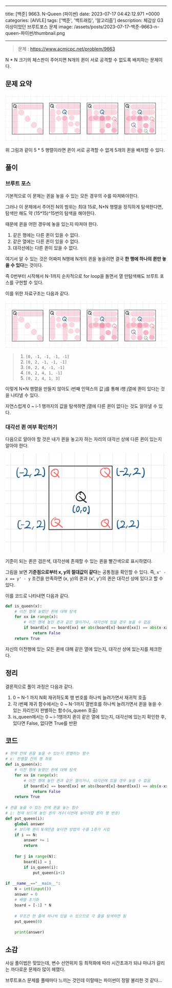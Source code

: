 

---
title: [백준] 9663. N-Queen (파이썬)
date: 2023-07-17 04:42:12.971 +0000
categories: [AIVLE]
tags: ['백준', '백트래킹', '알고리즘']
description: 체감상 G3 이상이었던 브루트포스 문제
image: /assets/posts/2023-07-17-백준-9663-n-queen-파이썬/thumbnail.png

---

> 문제 : https://www.acmicpc.net/problem/9663

N * N 크기의 체스판이 주어지면 N개의 퀸이 서로 공격할 수 없도록 배치하는 문제이다.

## 문제 요약

![](/assets/posts/2023-07-17-백준-9663-n-queen-파이썬/img0.png)

위 그림과 같이 5 * 5 행렬이라면 퀸이 서로 공격할 수 없게 5개의 퀸을 배치할 수 있다.

## 풀이

### 브루트 포스

기본적으로 이 문제는 퀸을 놓을 수 있는 모든 경우의 수를 따져봐야한다.

그러나 이 문제에서 주어진 N의 범위는 최대 15로, N\*N 행렬을 정직하게 탐색한다면, 탐색만 해도 약 (15\*15)^15번의 탐색을 해야한다.

때문에 퀸을 어떤 경우에 놓을 있는지 따져야 한다.
1. 같은 행에는 다른 퀸이 있을 수 없다.
2. 같은 열에는 다른 퀸이 있을 수 없다.
3. 대각선에는 다른 퀸이 있을 수 없다.

여기서 알 수 있는 것은 어짜피 N행에 N개의 퀸을 놓을려면 결국 **한 행에 하나의 퀸만 놓을 수 있다**는 것이다.

즉 0번부터 시작해서 N-1까지 순차적으로 for loop을 돌면서 열 만탐색해도 브루트 포스를 구현할 수 있다.

이를 위한 자료구조는 다음과 같다.

![](/assets/posts/2023-07-17-백준-9663-n-queen-파이썬/img0.png)

> 1. `[0, -1, -1, -1, -1]`
> 2. `[0, 2, -1, -1, -1]`
> 2. `[0, 2, 4, -1, -1]`
> 2. `[0, 2, 4, 1, -1]`
> 2. `[0, 2, 4, 1, 3]`

이렇게 N*N 행렬을 만들지 않아도 i번째 인덱스의 값 j를 통해 i행 j열에 퀸이 있다는 것을 나타낼 수 있다.

자연스럽게 0 ~ i-1 행까지의 값을 탐색하면 j열에 다른 퀸이 없다는 것도 알아낼 수 있다.

### 대각선 퀸 여부 확인하기

다음으로 알아야 할 것은 내가 퀸을 놓고자 하는 자리의 대각선 상에 다른 퀸이 있는지 알아야 한다.

![](/assets/posts/2023-07-17-백준-9663-n-queen-파이썬/img2.png)

기준이 되는 퀸은 검은색, 대각선에 존재할 수 있는 퀸을 빨간색으로 표시하였다.

그림을 보면 **기준점으로부터 x, y의 절대값이 같다**는 공통점을 확인할 수 있다.
즉, `x' - x == y' - y` 조건을 만족하면 (x, y)의 퀸과 (x', y')의 퀸은 대각선 상에 있다고 할 수 있다.

이를 코드로 나타내면 다음과 같다.

```python
def is_queen(x):
    # 이전 행에 놓였던 퀸에 대해 탐색
    for xx in range(x):
        # 이전 행에 놓인 퀸과 같은 열이거나, 대각선에 있을 경우 놓을 수 없음
        if board[x] == board[xx] or abs(board[x]-board[xx]) == abs(x-xx):
            return False
    return True
```
자신의 이전행에 있는 모든 퀸에 대해 같은 열에 있는지, 대각선 상에 있는지를 체크한다.

## 정리

결론적으로 풀이 과정은 다음과 같다.

1. 0 ~ N-1 까지 N회 재귀하도록 행 번호를 하나씩 늘려가면서 재귀적 호출
2. 각 i번째 재귀 함수에서는 0 ~ N-1까지 열번호를 하나씩 늘려가면서 퀸을 놓을 수 있는 자리인지 판별하는 함수(is_queen 호출) 
3. is_queen에서는 0 ~ i-1행까지 퀸이 같은 열에 있는지, 대각선에 있는지 확인한 후, 있다면 False, 없다면 True를 반환

## 코드

```python
# 현재 칸에 퀸을 놓을 수 있는지 판별하는 함수
# x: 판별할 칸의 행 좌표
def is_queen(x):
    # 이전 행에 놓였던 퀸에 대해 탐색
    for xx in range(x):
        # 이전 행에 놓인 퀸과 같은 열이거나, 대각선에 있을 경우 놓을 수 없음
        if board[x] == board[xx] or abs(board[x]-board[xx]) == abs(x-xx):
            return False
    return True
    
# 퀸을 놓을 수 있는 칸에 퀸을 놓는 함수
# i: 현재 보드에 놓인 퀸의 개수(이번에 놓아야할 퀸의 행 번호)
def put_queen(i):
    global answer
    # 보드에 퀸이 N개만큼 놓이면 방법의 수를 1증가 시킴
    if i == N:
        answer += 1
        return

    for j in range(N):
        board[i] = j
        if is_queen(i):
            put_queen(i+1)

if __name__=="__main__":
    N = int(input())
    answer = 0
    # 배열 초기화
    board = [-1] * N
    
    # 무조건 한 줄에 하나씩 있을 수 있으므로 각 줄을 탐색하면 됨
    put_queen(0)
    
    print(answer)
```

## 소감

사실 풀이법은 맞았는데, 변수 선언위치 등 최적화에 따라 시간초과가 되냐 마냐가 갈리는 까다로운 문제라 많이 헤맸다.

브루트포스 문제를 풀때마다 느끼는 것인데
이럴때는 파이썬이 정말 불리한 것 같다...

        